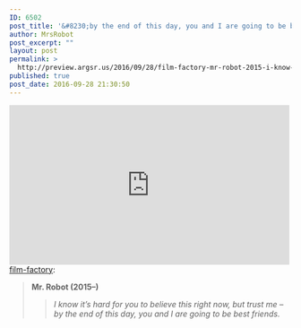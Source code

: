 ```yaml
---
ID: 6502
post_title: '&#8230;by the end of this day, you and I are going to be best friends.'
author: MrsRobot
post_excerpt: ""
layout: post
permalink: >
  http://preview.argsr.us/2016/09/28/film-factory-mr-robot-2015-i-know-its/
published: true
post_date: 2016-09-28 21:30:50
---
```

<div id="photoset_150781250061" class="html_photoset"><iframe id="photoset_iframe_150781250061" class="photoset" src="http://film-factory.tumblr.com/post/150781250061/photoset_iframe/film-factory/tumblr_odx3rx8WE31vfz0x8/500/false" name="photoset_iframe_150781250061" width="500" height="285" frameborder="0" scrolling="no" data-mce-fragment="1"></iframe></div>
<a class="tumblr_blog" href="http://film-factory.tumblr.com/post/150781250061" target="_blank" rel="noopener">film-factory</a>:
<blockquote><b>Mr. Robot (2015–)</b>
<blockquote><i>I know it’s hard for you to believe this right now, but trust me – by the end of this day, you and I are going to be best friends.</i></blockquote>
</blockquote>